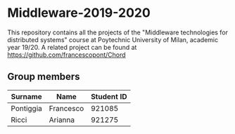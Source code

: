 
# Middleware-2019-2020
This repository contains all the projects of the "Middleware technologies for distributed systems" course at Poytechnic University of Milan, academic year 19/20. A related project can be found at https://github.com/francescopont/Chord 

## Group members
Surname | Name | Student ID 
------------ | ------------- | ------------- 
Pontiggia | Francesco | 921085 
Ricci | Arianna | 921275 

